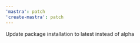 ```yaml
---
'mastra': patch
'create-mastra': patch
---
```


Update package installation to latest instead of alpha
